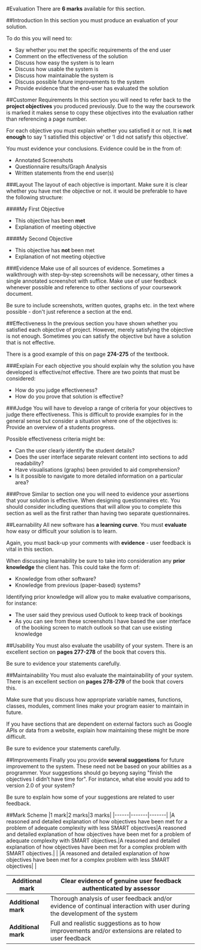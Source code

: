 #Evaluation
There are **6 marks** available for this section.

##Introduction
In this section you must produce an evaluation of your solution.

To do this you will need to:

- Say whether you met the specific requirements of the end user
- Comment on the effectiveness of the solution
- Discuss how easy the system is to learn
- Discuss how usable the system is
- Discuss how maintainable the system is
- Discuss possible future improvements to the system
- Provide evidence that the end-user has evaluated the solution

##Customer Requirements
In this section you will need to refer back to the **project objectives** you produced previously. Due to the way the coursework is marked it makes sense to copy these objectives into the evaluation rather than referencing a page number.

For each objective you must explain whether you satisfied it or not. It is **not enough** to say ‘I satisfied this objective’ or ‘I did not satisfy this objective’.

You must evidence your conclusions. Evidence could be in the from of:

- Annotated Screenshots
- Questionnaire results/Graph Analysis
- Written statements from the end user(s)

###Layout
The layout of each objective is important. Make sure it is clear whether you have met the objective or not. it would be preferable to have the following structure:

####My First Objective
- This objective has been **met**
- Explanation of meeting objective

####My Second Objective
- This objective has **not** been met
- Explanation of not meeting objective

###Evidence
Make use of all sources of evidence. Sometimes a walkthrough with step-by-step screenshots will be necessary, other times a single annotated screenshot with suffice. Make use of user feedback whenever possible and reference to other sections of your coursework document.

Be sure to include screenshots, written quotes, graphs etc. in the text where possible - don't just reference a section at the end.

##Effectiveness
In the previous section you have shown whether you satisfied each objective of project. However, merely satisfying the objective is not enough. Sometimes you can satisfy the objective but have a solution that is not effective.

There is a good example of this on page **274-275** of the textbook.

###Explain
For each objective you should explain why the solution you have developed is effective/not effective. There are two points that must be considered:

- How do you judge effectiveness?
- How do you prove that solution is effective?

###Judge
You will have to develop a range of criteria for your objectives to judge there effectiveness. This is difficult to provide examples for in the general sense but consider a situation where one of the objectives is: Provide an overview of a students progress.

Possible effectiveness criteria might be:

- Can the user clearly identify the student details?
- Does the user interface separate relevant content into sections to add readability?
- Have visualisations (graphs) been provided to aid comprehension?
- Is it possible to navigate to more detailed information on a particular area?

###Prove
Similar to section one you will need to evidence your assertions that your solution is effective. When designing questionnaires etc. You should consider including questions that will allow you to complete this section as well as the first rather than having two separate questionnaires.

##Learnability
All new software has **a learning curve**. You must **evaluate** how easy or difficult your solution is to learn.

Again, you must back-up your comments with **evidence** - user feedback is vital in this section.

When discussing learnability be sure to take into consideration any **prior knowledge** the client has. This could take the form of:

- Knowledge from other software?
- Knowledge from previous (paper-based) systems?

Identifying prior knowledge will allow you to make evaluative comparisons, for instance:

- The user said they previous used Outlook to keep track of bookings
- As you can see from these screenshots I have based the user interface of the booking screen to match outlook so that can use existing knowledge

##Usability
You must also evaluate the usability of your system. There is an excellent section on **pages 277-278** of the book that covers this.

Be sure to evidence your statements carefully.

##Maintainability
You must also evaluate the maintainability of your system. There is an excellent section on **pages 278-279** of the book that covers this.

Make sure that you discuss how appropriate variable names, functions, classes, modules, comment lines make your program easier to maintain in future.

If you have sections that are dependent on external factors such as Google APIs or data from a website, explain how maintaining these might be more difficult.

Be sure to evidence your statements carefully.

##Improvements
Finally you you provide **several suggestions** for future improvement to the system. These need not be based on your abilities as a programmer. Your suggestions should go beyong saying "finish the objectives I didn’t have time for". For instance, what else would you add to version 2.0 of your system?

Be sure to explain how some of your suggestions are related to user feedback.

##Mark Scheme
|1 mark|2 marks|3 marks|
|------|-------|-------|
|A reasoned and detailed explanation of how objectives have been met for a problem of adequate complexity with less SMART objectives|A reasoned and detailed explanation of how objectives have been met for a problem of adequate complexity with SMART objectives.|A reasoned and detailed explanation of how objectives have been met for a complex problem with SMART objectives.|
| |A reasoned and detailed explanation of how objectives have been met for a complex problem with less SMART objectives| |

|**Additional mark**|Clear evidence of genuine user feedback authenticated by assessor|
|--|--|
|**Additional mark**|Thorough analysis of user feedback and/or evidence of continual interaction with user during the development of the system|
|**Additional mark**|Full and realistic suggestions as to how improvements and/or extensions are related to user feedback|


